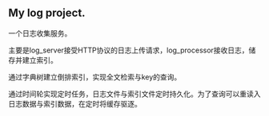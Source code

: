 ## My log project.

一个日志收集服务。

主要是log_server接受HTTP协议的日志上传请求，log_processor接收日志，储存并建立索引。

通过字典树建立倒排索引，实现全文检索与key的查询。

通过时间轮实现定时任务，日志文件与索引文件定时持久化。为了查询可以重读入日志数据与索引数据，在定时将缓存驱逐。